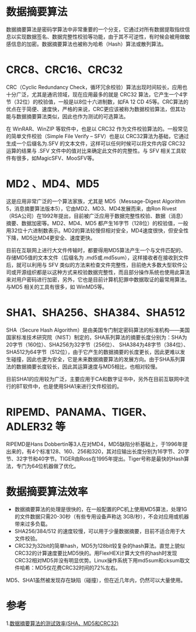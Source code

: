 # 数据摘要算法
数据摘要算法是密码学算法中非常重要的一个分支，它通过对所有数据提取指纹信息以实现数据签名、数据完整性校验等功能，由于其不可逆性，有时候会被用做敏感信息的加密。数据摘要算法也被称为哈希（Hash）算法或散列算法。

# CRC8、CRC16、CRC32
CRC（Cyclic Redundancy Check，循环冗余校验）算法出现时间较长，应用也十分广泛，尤其是通讯领域，现在应用最多的就是 CRC32 算法，它产生一个4字节（32位）的校验值，一般是以8位十六进制数，如FA 12 CD 45等。CRC算法的优点在于简便、速度快，严格的来说，CRC更应该被称为数据校验算法，但其功能与数据摘要算法类似，因此也作为测试的可选算法。

在 WinRAR、WinZIP 等软件中，也是以 CRC32 作为文件校验算法的。一般常见的简单文件校验（Simple File Verify – SFV）也是以 CRC32算法为基础，它通过生成一个后缀名为.SFV 的文本文件，这样可以任何时候可以将文件内容 CRC32运算的结果与 .SFV 文件中的值对比来确定此文件的完整性。与 SFV 相关工具软件有很多，如MagicSFV、MooSFV等。

# MD2 、MD4、MD5
这是应用非常广泛的一个算法家族，尤其是 MD5（Message-Digest Algorithm 5，消息摘要算法版本5），它由MD2、MD3、MD4发展而来，由Ron Rivest（RSA公司）在1992年提出，目前被广泛应用于数据完整性校验、数据（消息）摘要、数据加密等。MD2、MD4、MD5 都产生16字节（128位）的校验值，一般用32位十六进制数表示。MD2的算法较慢但相对安全，MD4速度很快，但安全性下降，MD5比MD4更安全、速度更快。

目前在互联网上进行大文件传输时，都要得用MD5算法产生一个与文件匹配的、存储MD5值的文本文件（后缀名为 .md5或.md5sum），这样接收者在接收到文件后，就可以利用与 SFV 类似的方法来检查文件完整性，目前绝大多数大型软件公司或开源组织都是以这种方式来校验数据完整性，而且部分操作系统也使用此算法来对用户密码进行加密，另外，它也是目前计算机犯罪中数据取证的最常用算法。与MD5 相关的工具有很多，如 WinMD5等。

# SHA1、SHA256、SHA384、SHA512
SHA（Secure Hash Algorithm）是由美国专门制定密码算法的标准机构——美国国家标准技术研究院（NIST）制定的，SHA系列算法的摘要长度分别为：SHA为20字节（160位）、SHA256为32字节（256位）、 SHA384为48字节（384位）、SHA512为64字节（512位），由于它产生的数据摘要的长度更长，因此更难以发生碰撞，因此也更为安全，它是未来数据摘要算法的发展方向。由于SHA系列算法的数据摘要长度较长，因此其运算速度与MD5相比，也相对较慢。

目前SHA1的应用较为广泛，主要应用于CA和数字证书中，另外在目前互联网中流行的BT软件中，也是使用SHA1来进行文件校验的。

# RIPEMD、PANAMA、TIGER、ADLER32 等
RIPEMD是Hans Dobbertin等3人在对MD4，MD5缺陷分析基础上，于1996年提出来的，有4个标准128、160、256和320，其对应输出长度分别为16字节、20字节、32字节和40字节。TIGER由Ross在1995年提出。Tiger号称是最快的Hash算法，专门为64位机器做了优化。

# 数据摘要算法效率
- 数据摘要算法的处理是很快的，在一般配置的PC机上使用MD5算法，处理1G的文件数据只需20-30秒（有些专用设备声称达 3GB/秒），不会对应用或机器带来过多负载。
- SHA256/384/512 的速度较慢，可以用于少量数据摘要，目前不适合用于大文件校验。
- CRC32为32bit的简单hash，MD5为128bit较复杂的hash算法。直觉上貌似CRC32的计算速度要比MD5快的。用FlexHEX计算大文件的hash时发现CRC32相对MD5并没有明显优势。Linux操作系统下用md5sum和cksum取文件哈希：MD5仅花费CRC32时间的72%左右。

MD5、SHA1虽然被发现存在缺陷（碰撞），但在近几年内，仍然可以大量使用。

# 参考
1.[数据摘要算法的测试效率(SHA、MD5和CRC32)](https://blog.csdn.net/xiaofei0859/article/details/52683533)
